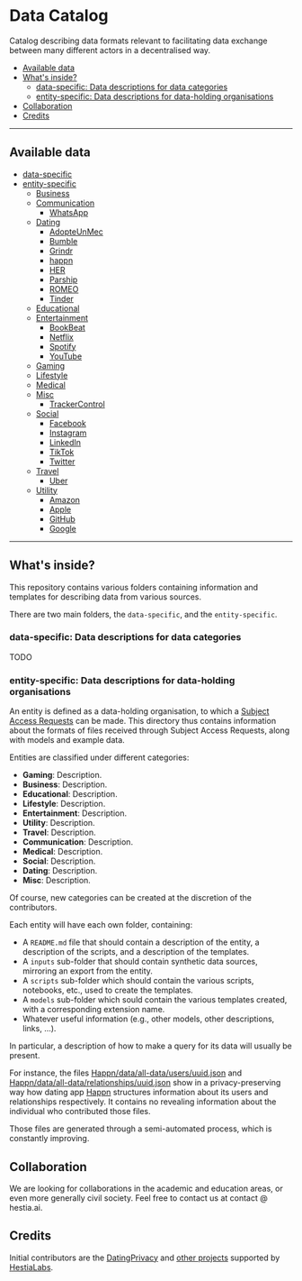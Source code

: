 # Data Catalog

Catalog describing data formats relevant to facilitating data exchange between many different actors in a decentralised way.

* [Available data](#available-data)
* [What's inside?](#what-s-inside-)
  * [data-specific: Data descriptions for data categories](#-data-specific---data-descriptions-for-data-categories)
  * [entity-specific: Data descriptions for data-holding organisations](#-entity-specific---data-descriptions-for-data-holding-organisations)
* [Collaboration](#collaboration)
* [Credits](#credits)

---

## Available data

 * [data-specific](./data-specific)
 * [entity-specific](./entity-specific)
     * [Business](./entity-specific/Business)
     * [Communication](./entity-specific/Communication)
       * [WhatsApp](./entity-specific/Communication/WhatsApp)
     * [Dating](./entity-specific/Dating)
       * [AdopteUnMec](./entity-specific/Dating/AdopteUnMec)
       * [Bumble](./entity-specific/Dating/Bumble)
       * [Grindr](./entity-specific/Dating/Grindr)
       * [happn](./entity-specific/Dating/happn)
       * [HER](./entity-specific/Dating/HER)
       * [Parship](./entity-specific/Dating/Parship)
       * [ROMEO](./entity-specific/Dating/ROMEO)
       * [Tinder](./entity-specific/Dating/Tinder)
     * [Educational](./entity-specific/Educational)
     * [Entertainment](./entity-specific/Entertainment)
       * [BookBeat](./entity-specific/Entertainment/BookBeat)
       * [Netflix](./entity-specific/Entertainment/Netflix)
       * [Spotify](./entity-specific/Entertainment/Spotify)
       * [YouTube](./entity-specific/Entertainment/YouTube)
     * [Gaming](./entity-specific/Gaming)
     * [Lifestyle](./entity-specific/Lifestyle)
     * [Medical](./entity-specific/Medical)
     * [Misc](./entity-specific/Misc)
       * [TrackerControl](./entity-specific/Misc/TrackerControl)
     * [Social](./entity-specific/Social)
       * [Facebook](./entity-specific/Social/Facebook)
       * [Instagram](./entity-specific/Social/Instagram)
       * [LinkedIn](./entity-specific/Social/LinkedIn)
       * [TikTok](./entity-specific/Social/TikTok)
       * [Twitter](./entity-specific/Social/Twitter)
     * [Travel](./entity-specific/Travel)
       * [Uber](./entity-specific/Travel/Uber)
     * [Utility](./entity-specific/Utility)
         * [Amazon](./entity-specific/Utility/Amazon)
         * [Apple](./entity-specific/Utility/Apple)
         * [GitHub](./entity-specific/Utility/GitHub)
         * [Google](./entity-specific/Utility/Google)

---

## What's inside?

This repository contains various folders containing information and templates for describing data from various sources.

There are two main folders, the `data-specific`, and the `entity-specific`.

### data-specific: Data descriptions for data categories

TODO

### entity-specific: Data descriptions for data-holding organisations

An entity is defined as a data-holding organisation, to which a [Subject Access Requests](https://wiki.personaldata.io/wiki/Subject_Access_Request) can be made. This directory thus contains information about the formats of files received through Subject Access Requests, along with models and example data.

Entities are classified under different categories:
* **Gaming**: Description.
* **Business**: Description.
* **Educational**: Description.
* **Lifestyle**: Description.
* **Entertainment**: Description.
* **Utility**: Description.
* **Travel**: Description.
* **Communication**: Description.
* **Medical**: Description.
* **Social**: Description.
* **Dating**: Description.
* **Misc**: Description.

Of course, new categories can be created at the discretion of the contributors.

Each entity will have each own folder, containing:
* A `README.md` file that should contain a description of the entity, a description of the scripts, and a description of the templates.
* A `inputs` sub-folder that should contain synthetic data sources, mirroring an export from the entity.
* A `scripts` sub-folder which should contain the various scripts, notebooks, etc., used to create the templates.
* A `models` sub-folder which sould contain the various templates created, with a corresponding extension name.
* Whatever useful information (e.g., other models, other descriptions, links, ...).

In particular, a description of how to make a query for its data will usually be present.

For instance, the files [Happn/data/all-data/users/uuid.json](https://github.com/hestiaAI/data-catalog/blob/main/SAR/Happn/data/all-data/users/uuid.json) and [Happn/data/all-data/relationships/uuid.json](https://github.com/hestiaAI/data-catalog/blob/main/SAR/Happn/data/all-data/relationships/uuid.json) show in a privacy-preserving way how dating app [Happn](https://www.happn.com/en/) structures information about its users and relationships respectively. It contains no revealing information about the individual who contributed those files.

Those files are generated through a semi-automated process, which is constantly improving. 

## Collaboration

We are looking for collaborations in the academic and education areas, or even more generally civil society. Feel free to contact us at contact @ hestia.ai.

## Credits

Initial contributors are the [DatingPrivacy](https://dating-privacy.hestialabs.org/en/) and [other projects](https://hestialabs.org/en/projects/) supported by [HestiaLabs](https://hestialabs.org).
